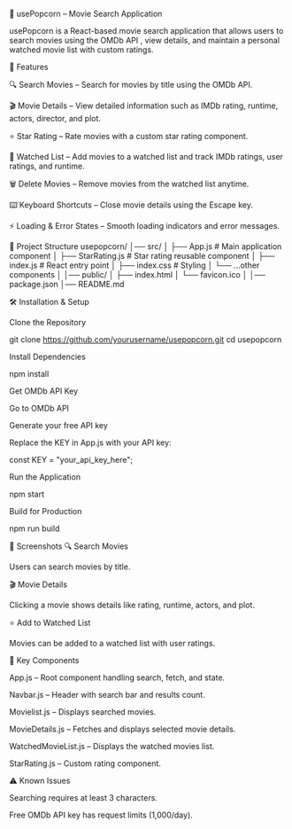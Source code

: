 🍿 usePopcorn – Movie Search Application

usePopcorn is a React-based movie search application that allows users to search movies using the OMDb API
, view details, and maintain a personal watched movie list with custom ratings.

🚀 Features

🔍 Search Movies – Search for movies by title using the OMDb API.

🎬 Movie Details – View detailed information such as IMDb rating, runtime, actors, director, and plot.

⭐ Star Rating – Rate movies with a custom star rating component.

📂 Watched List – Add movies to a watched list and track IMDb ratings, user ratings, and runtime.

🗑 Delete Movies – Remove movies from the watched list anytime.

⌨️ Keyboard Shortcuts – Close movie details using the Escape key.

⚡ Loading & Error States – Smooth loading indicators and error messages.

📂 Project Structure
usepopcorn/
│── src/
│   ├── App.js               # Main application component
│   ├── StarRating.js        # Star rating reusable component
│   ├── index.js             # React entry point
│   ├── index.css            # Styling
│   └── ...other components
│
│── public/
│   ├── index.html
│   └── favicon.ico
│
│── package.json
│── README.md

🛠 Installation & Setup

Clone the Repository

git clone https://github.com/yourusername/usepopcorn.git
cd usepopcorn


Install Dependencies

npm install


Get OMDb API Key

Go to OMDb API

Generate your free API key

Replace the KEY in App.js with your API key:

const KEY = "your_api_key_here";


Run the Application

npm start


Build for Production

npm run build

📸 Screenshots
🔍 Search Movies

Users can search movies by title.

🎬 Movie Details

Clicking a movie shows details like rating, runtime, actors, and plot.

⭐ Add to Watched List

Movies can be added to a watched list with user ratings.

🔑 Key Components

App.js – Root component handling search, fetch, and state.

Navbar.js – Header with search bar and results count.

Movielist.js – Displays searched movies.

MovieDetails.js – Fetches and displays selected movie details.

WatchedMovieList.js – Displays the watched movies list.

StarRating.js – Custom rating component.

⚠️ Known Issues

Searching requires at least 3 characters.

Free OMDb API key has request limits (1,000/day).
